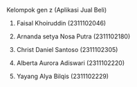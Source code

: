 Kelompok gen z (Aplikasi Jual Beli)

1. Faisal Khoiruddin        (2311102046) 

2. Arnanda setya Nosa Putra (2311102180)

3. Christ Daniel Santoso    (2311102305)  

4. Alberta Aurora Adiswari  (2311102220) 

5. Yayang Alya Bilqis       (2311102229) 
